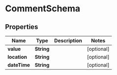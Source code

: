 
# CommentSchema

## Properties
Name | Type | Description | Notes
------------ | ------------- | ------------- | -------------
**value** | **String** |  |  [optional]
**location** | **String** |  |  [optional]
**dateTime** | **String** |  |  [optional]



